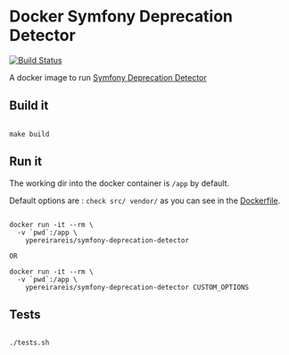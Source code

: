 # Docker Symfony Deprecation Detector

[![Build Status](https://travis-ci.org/ypereirareis/docker-symfony-deprecation-detector.svg?branch=master)](https://travis-ci.org/ypereirareis/docker-symfony-deprecation-detector)

A docker image to run [Symfony Deprecation Detector](https://github.com/sensiolabs-de/deprecation-detector)

## Build it

```shell

make build

```

## Run it

The working dir into the docker container is `/app` by default.

Default options are : `check src/ vendor/` as you can see in the [Dockerfile](Dockerfile?L25).

```shell

docker run -it --rm \
  -v `pwd`:/app \
    ypereirareis/symfony-deprecation-detector
    
OR

docker run -it --rm \
  -v `pwd`:/app \
    ypereirareis/symfony-deprecation-detector CUSTOM_OPTIONS

```

## Tests

```shell

./tests.sh

```
